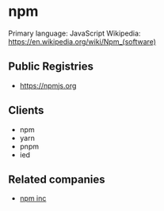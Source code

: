 # npm

Primary language: JavaScript
Wikipedia: https://en.wikipedia.org/wiki/Npm_(software)

## Public Registries

- https://npmjs.org

## Clients

- npm
- yarn
- pnpm
- ied

## Related companies

- [npm inc](https://www.npmjs.com/about)
